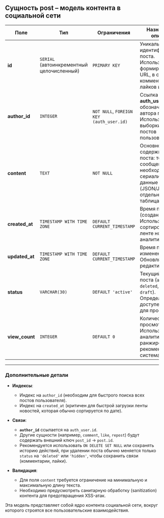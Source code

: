 ## Сущность **post** – модель контента в социальной сети

| Поле           | Тип                                       | Ограничения                              | Назначение / описание                                                                                                                         |
| -------------- | ----------------------------------------- | ---------------------------------------- | --------------------------------------------------------------------------------------------------------------------------------------------- |
| **id**         | `SERIAL` (автоинкрементный целочисленный) | `PRIMARY KEY`                            | Уникальный идентификатор поста. Используется для формирования URL, в ссылках комментариев, лайков и репостов.                                 |
| **author_id**  | `INTEGER`                                 | `NOT NULL`, `FOREIGN KEY (auth_user.id)` | Ссылка на **auth_user**, обозначающая автора поста. Используется для выборки всех постов пользователя.                                        |
| **content**    | `TEXT`                                    | `NOT NULL`                               | Основное содержимое поста: текстовое сообщение и, при необходимости, сериализованные данные о медиа (JSON/JSONB или отдельная таблица-связь). |
| **created_at** | `TIMESTAMP WITH TIME ZONE`                | `DEFAULT CURRENT_TIMESTAMP`              | Время публикации (создания) поста. Используется для сортировки в ленте новостей и аналитики.                                                  |
| **updated_at** | `TIMESTAMP WITH TIME ZONE`                | `DEFAULT CURRENT_TIMESTAMP`              | Время последнего изменения поста. Обновляется при редактировании.                                                                             |
| **status**     | `VARCHAR(30)`                             | `DEFAULT 'active'`                       | Текущий статус поста (`active`, `deleted`, `hidden`, `draft`). Определяет, доступен ли пост для просмотра.                                    |
| **view_count** | `INTEGER`                                 | `DEFAULT 0`                              | Количество просмотров поста. Используется для аналитики и ранжирования в рекомендательных системах.                                           |

---

### Дополнительные детали

- **Индексы**:

  - Индекс на `author_id` (необходим для быстрого поиска всех постов пользователя).
  - Индекс на `created_at` (критичен для быстрой загрузки ленты новостей, которая обычно сортируется по дате).

- **Связи**:

  - **`author_id`** ссылается на `auth_user.id`.
  - Другие сущности (например, `comment`, `like`, `repost`) будут содержать внешний ключ `post_id` → `post.id`.
  - Рекомендуется использовать `ON DELETE SET NULL` или сохранять историю действий, при удалении поста обычно меняется только `status` на `'deleted'` или `'hidden'`, чтобы сохранить связи (комментарии, лайки).

- **Валидация**:
  - Для поля `content` требуется ограничение на минимальную и максимальную длину текста.
  - Необходимо предусмотреть санитарную обработку (sanitization) контента для предотвращения XSS-атак.

Эта модель представляет собой ядро контента социальной сети, вокруг которого строятся все пользовательские взаимодействия.

